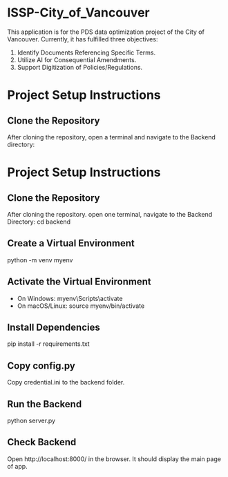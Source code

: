 # ISSP-City_of_Vancouver
This application is for the PDS data optimization project of the City of Vancouver. Currently, it has fulfilled three objectives:
1) Identify Documents Referencing Specific Terms.
2) Utilize AI for Consequential Amendments.
3) Support Digitization of Policies/Regulations.

# Project Setup Instructions

## Clone the Repository
After cloning the repository, open a terminal and navigate to the Backend directory:

# Project Setup Instructions

## Clone the Repository
After cloning the repository. open one terminal, navigate to the Backend Directory:
cd backend

## Create a Virtual Environment
python -m venv myenv

## Activate the Virtual Environment
- On Windows:
myenv\Scripts\activate
- On macOS/Linux:
source myenv/bin/activate

## Install Dependencies
pip install -r requirements.txt

## Copy config.py
Copy credential.ini to the backend folder.

## Run the Backend
python server.py

## Check Backend
Open http://localhost:8000/ in the browser. It should display the main page of app.
